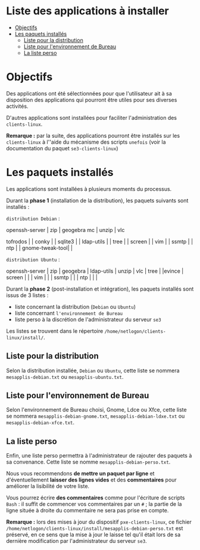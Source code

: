 # Liste des applications à installer


* [Objectifs](#objectifs)
* [Les paquets installés](#les-paquets-installés)
    * [Liste pour la distribution](#liste-pour-la-distribution)
    * [Liste pour l'environnement de Bureau](#liste-pour-lenvironnement-de-bureau)
    * [La liste perso](#la-liste-perso)


# Objectifs

Des applications ont été sélectionnées pour que l'utilisateur ait à sa disposition des applications qui pourront être utiles pour ses diverses activités.

D'autres applications sont installées pour faciliter l'administration des `clients-linux`.

**Remarque :** par la suite, des applications pourront être installés sur les `clients-linux` à l''aide du mécanisme des scripts `unefois` (voir la documentation du paquet `se3-clients-linux`)


# Les paquets installés

Les applications sont installées à plusieurs moments du processus.

Durant la **phase 1** (installation de la distribution), les paquets suivants sont installés :

`distribution Debian` :

openssh-server  | zip       | geogebra
mc              | unzip     | vlc

tofrodos        |           |
conky           |           |
sqlite3         |           |
ldap-utils      |           |
tree            |           |
screen          |           |
vim             |           |
ssmtp           |           |
ntp             |           |
gnome-tweak-tool|           |


`distribution Ubuntu` :

openssh-server  | zip       | geogebra  |
ldap-utils      | unzip     | vlc       |
tree            |           |evince     |
screen          |           |           |
vim             |           |           |
ssmtp           |           |           |
ntp             |           |           |


Durant la **phase 2** (post-installation et intégration), les paquets installés sont issus de 3 listes :

* liste concernant la distribution (`Debian` ou `Ubuntu`)
* liste concernant `l'environnement de Bureau`
* liste perso à la discrétion de l'administrateur du serveur `se3`

Les listes se trouvent dans le répertoire `/home/netlogon/clients-linux/install/`.


## Liste pour la distribution

Selon la distribution installée, `Debian` ou `Ubuntu`, cette liste se nommera `mesapplis-debian.txt` ou `mesapplis-ubuntu.txt`.


## Liste pour l'environnement de Bureau


Selon l'environnement de Bureau choisi, Gnome, Ldce ou Xfce, cette liste se nommera `mesapplis-debian-gnome.txt`, `mesapplis-debian-ldxe.txt` ou `mesapplis-debian-xfce.txt`.


## La liste perso

Enfin, une liste perso permettra à l'administrateur de rajouter des paquets à sa convenance. Cette liste se nomme `mesapplis-debian-perso.txt`.

Nous vous recommendons **de mettre un paquet par ligne** et d'éventuellement **laisser des lignes vides** et des **commentaires** pour améliorer la lisibilité de votre liste.

Vous pourrez écrire **des commentaires** comme pour l'écriture de scripts `Bash` : il suffit de commencer vos commentaires par un `#` ; la partie de la ligne située à droite du commentaire ne sera pas prise en compte.

**Remarque :** lors des mises à jour du dispositif `pxe-clients-linux`, ce fichier `/home/netlogon/clients-linux/install/mesapplis-debian-perso.txt` est préservé, en ce sens que la mise à jour le laisse tel qu'il était lors de sa dernière modification par l'administrateur du serveur `se3`.

